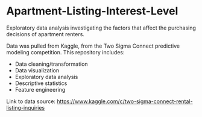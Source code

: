 # Apartment-Listing-Interest-Level
Exploratory data analysis investigating the factors that affect the purchasing decisions of apartment renters. 

Data was pulled from Kaggle, from the Two Sigma Connect predictive modeling competition. This repository includes: 

 * Data cleaning/transformation
 * Data visualization
 * Exploratory data analysis
 * Descriptive statistics
 * Feature engineering

Link to data source: https://www.kaggle.com/c/two-sigma-connect-rental-listing-inquiries
